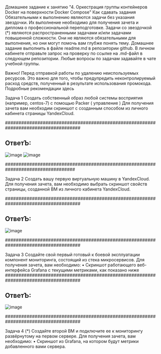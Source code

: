 Домашнее задание к занятию "4. Оркестрация группы контейнеров Docker на поверхности Docker Compose"
Как сдавать задания
Обязательными к выполнению являются задачи без указания звездочки. Их выполнение необходимо для получения зачета и диплома о профессиональной переподготовке.
Задачи со звездочкой (*) являются распространенными задачами и/или задачами повышенной сложности. Они не являются обязательными для выполнения, но они могут помочь вам глубже понять тему.
Домашнее задание выполнить в файле readme.md в репозитории github. В личном кабинете отправьте запрос на проверку по ссылке на .md-файл в следующем репозитории.
Любые вопросы по задачам задавайте в чате учебной группы.

Важно!
Перед отправкой работы по удалению неиспользуемых ресурсов. Это важно для того, чтобы предупредить неконтролируемый расход средств, полученный в результате использования промокода.
Подробные рекомендации здесь

Задача 1
Создать собственный образ любой системы восприятия (например, centos-7) с помощью Packer ( управление )
Для получения зачета вам необходим скриншот с созданным способом из личного кабинета страницы YandexCloud.


####################################################################################
## ОтветЪ:
![image](https://user-images.githubusercontent.com/109209673/206273802-30c8a968-4a60-41c1-b547-350b4ac20d39.png)
![image](https://user-images.githubusercontent.com/109209673/206273867-d4cd53ba-73f0-45c8-8abd-34884ab4a2f4.png)


##################################################################################

Задача 2
Создать вашу первую виртуальную машину в YandexCloud.
Для получения зачета, вам необходимо выбрать cкриншот свойств страницы, созданной ВМ из личного кабинета YandexCloud.

####################################################################################
## ОтветЪ:
![image](https://user-images.githubusercontent.com/109209673/206273933-8ee6c45f-ef6c-41d4-8e30-92765884e118.png)


####################################################################################


Задача 3
Создайте свой первый готовый к боевой эксплуатации компонент мониторинга, состоящий из стека микросервисов.
Для получения зачета, вам необходимо:
    • Скриншот работающего веб-интерфейса Grafana с текущими метриками, как показано ниже
####################################################################################
## ОтветЪ:
![image](https://user-images.githubusercontent.com/109209673/206273977-d8cd748f-116f-47d7-8e99-e01ecf5273eb.png)


####################################################################################

Задача 4 (*)
Создайте второй ВМ и подключите ее к мониторингу развёрнутому на первом сервере.
Для получения зачета, вам необходимо:
    • Скриншот из Grafana, на котором будут метрики добавленного вами сервера.
